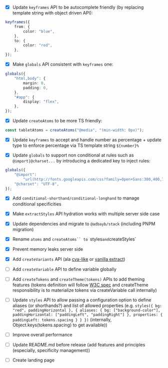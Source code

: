 -   [x] Update `keyframes` API to be autocomplete friendly (by replacing template string with object driven API):

```ts
keyframes({
	from: {
		color: "blue",
	},
	to: {
		color: "red",
	},
});
```

-   [x] Make `globals` API consistent with `keyframes` one:

```ts
globals({
	"html,body": {
		margin: 0,
		padding: 0,
	},
	"#app": {
		display: "flex",
	},
});
```

-   [x] Update `createAtoms` to be more TS friendly:

```ts
const tabletAtoms = createAtoms("@media", "(min-width: 0px)");
```

-   [x] Update `keyframes` to accept and handle number as percentage + update type to enforce percentage via TS template string `${number}%`

-   [x] Update `globals` to support non conditional at rules such as `@import|@charset...` by introducing a dedicated key to inject rules:

```ts
globals({
	"@import":
		"url(http://fonts.googleapis.com/css?family=Open+Sans:300,400,700)",
	"@charset": "UTF-8",
});
```

-   [x] Add `conditional-shorthand/conditional-longhand` to manage conditional specificities

-   [x] Make `extractStyles` API hydration works with multiple server side case

-   [x] Update dependencies and migrate to `@adbayb/stack` (including PNPM migration)

-   [x] Rename `atoms` and `createAtoms`` to `styles`and`createStyles`

-   [x] Prevent memory leaks server side

-   [x] Add `createVariants` API (ala [cva-like](https://cva.style/docs) or [vanilla extract](https://vanilla-extract.style/documentation/packages/recipes/))

-   [ ] Add `createVariable` API to define variable globally

-   [ ] Add `createTokens` and `createTheme(tokens)` APIs to add theming features (tokens definition will follow [W3C spec](https://tr.designtokens.org/format/) and createTheme responsibility is to materialize tokens via createVariable call internally)

-   [ ] Update `styles` API to allow passing a configuration option to define aliases (or shorthands?) and list of allowed properties (e.g. `styles({ bg: "red", paddingHorizontal }, { aliases: { bg: ["background-color"], paddingHorizontal: ["paddingLeft", "paddingRight"] }, properties: { paddingLeft: tokens.spacing } } })` (internally, Object.keys(tokens.spacing) to get available))

-   [ ] Improve overall performance

-   [ ] Update README.md before release (add features and principles (especially, specificity management))

-   [ ] Create landing page
